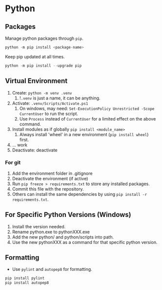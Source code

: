 # Python

## Packages

Manage python packages through `pip`.

```python
python -m pip install <package-name>
```

Keep pip updated at all times.

```python
python -m pip install --upgrade pip
```

## Virtual Environment

1. Create: `python -m venv .venv`
   1. !`.venv` is just a name, it can be anything.
2. Activate: `.venv/Scripts/Activate.ps1`
   1. On windows, may need: `Set-ExecutionPolicy Unrestricted -Scope CurrentUser` to run the script.
   2. Use `Process` instead of `CurrentUser` for a limited effect on the above command.
3. Install modules as if globally `pip install <module_name>`
   1. Always install 'wheel' in a new environment (`pip install wheel`) first.
4. ... work
5. Deactivate: deactivate

### For git

1. Add the environment folder in .gitignore
2. Deactivate the environment (if active)
3. Run `pip freeze > requirements.txt` to store any installed packages.
4. Commit this file with the repository.
5. Others can install the same dependencies by using `pip install -r requirements.txt`.

## For Specific Python Versions (Windows)

1. Install the version needed.
2. Rename python.exe to pythonXXX.exe
3. Add the new python/ and python/scripts into path.
4. Use the new pythonXXX as a command for that specific python version.

## Formatting

- Use `pylint` and `autopep8` for formatting.

```python
pip install pylint
pip install autopep8
```
